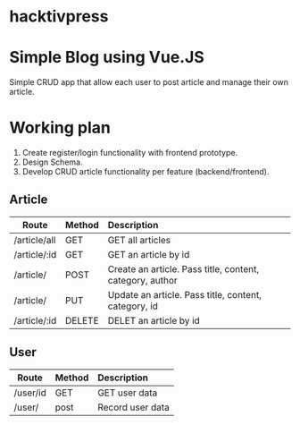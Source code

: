 # hacktivpress

# Simple Blog using Vue.JS

Simple CRUD app that allow each user to post article and manage their own article.

# Working plan
1. Create register/login functionality with frontend prototype.
2. Design Schema.
3. Develop CRUD article functionality per feature (backend/frontend).

## Article
| Route           | Method   | Description   |
| ----------      |:------| :-------------|
| /article/all      |GET     |GET all articles|
| /article/:id      |GET    |GET an article by id    |
| /article/  |POST  |Create an article. Pass title, content, category, author    |
| /article/  |PUT     |Update an article. Pass title, content, category, id|
| /article/:id  |DELETE     |DELET an article by id|

## User
| Route           | Method   | Description   |
| ----------      |:------| :-------------|
| /user/id      |GET     |GET user data|
| /user/      |post     |Record user data|
